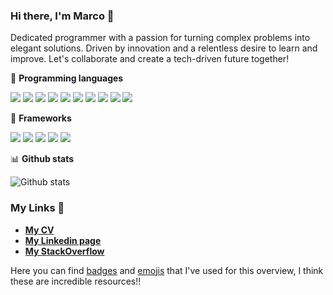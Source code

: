 ### Hi there, I'm Marco 👋
Dedicated programmer with a passion for turning complex problems into elegant solutions. Driven by innovation and a relentless desire to learn and improve. Let's collaborate and create a tech-driven future together!

:green_book: **Programming languages**

![](https://img.shields.io/badge/Java-ED8B00?style=for-the-badge&logo=openjdk&logoColor=white)
![](https://img.shields.io/badge/JavaScript-F7DF1E?style=for-the-badge&logo=javascript&logoColor=black)
![](https://img.shields.io/badge/TypeScript-007ACC?style=for-the-badge&logo=typescript&logoColor=white)
![](https://img.shields.io/badge/HTML5-E34F26?style=for-the-badge&logo=html5&logoColor=white)
![](https://img.shields.io/badge/CSS3-1572B6?style=for-the-badge&logo=css3&logoColor=white)
![](https://img.shields.io/badge/C-00599C?style=for-the-badge&logo=c&logoColor=white)
![](https://img.shields.io/badge/C%2B%2B-00599C?style=for-the-badge&logo=c%2B%2B&logoColor=white)
![](https://img.shields.io/badge/Python-14354C?style=for-the-badge&logo=python&logoColor=white)
![](https://img.shields.io/badge/MySQL-005C84?style=for-the-badge&logo=mysql&logoColor=white)
![](https://img.shields.io/badge/Oracle-F80000?style=for-the-badge&logo=Oracle&logoColor=white)

:blue_book: **Frameworks**

![](https://img.shields.io/badge/Node.js-43853D?style=for-the-badge&logo=node.js&logoColor=white)
![](https://img.shields.io/badge/Express.js-404D59?style=for-the-badge)
![](https://img.shields.io/badge/Spring-6DB33F?style=for-the-badge&logo=spring&logoColor=white)
![](https://img.shields.io/badge/Angular-DD0031?style=for-the-badge&logo=angular&logoColor=white)
![](https://img.shields.io/badge/React-20232A?style=for-the-badge&logo=react&logoColor=61DAFB)


:bar_chart: **Github stats**

![Github stats](https://github-readme-stats-sigma-five.vercel.app/api?username=GJGits&theme=highcontrast&show_icons=true&count_private=true)

### My Links :link:

 - [**My CV**](https://gjgits.github.io./)
 - [**My Linkedin page**](https://www.linkedin.com/in/marco-nanci-aa4525287/)
 - [**My StackOverflow**](https://stackoverflow.com/users/9850902/gjcode)

Here you can find [badges](https://dev.to/envoy_/150-badges-for-github-pnk) and [emojis](https://gist.github.com/rxaviers/7360908) that I've used for this overview, I think these are incredible resources!!
